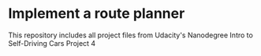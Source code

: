 # Implement a route planner
This repository includes all project files from Udacity's Nanodegree Intro to Self-Driving Cars Project 4
